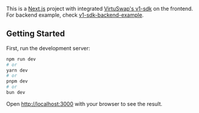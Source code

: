 This is a [Next.js](https://nextjs.org/) project with integrated [VirtuSwap's v1-sdk](https://github.com/Virtuswap/v1-sdk) on the frontend.
For backend example, check [v1-sdk-backend-example](https://github.com/Virtuswap/v1-sdk-backend-example).

## Getting Started

First, run the development server:

```bash
npm run dev
# or
yarn dev
# or
pnpm dev
# or
bun dev
```

Open [http://localhost:3000](http://localhost:3000) with your browser to see the result.
